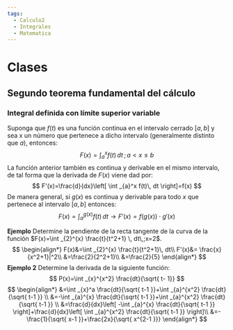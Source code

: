 ```yaml
---
tags:
  - Calculo2
  - Integrales
  - Matematica
---
```

# Clases

## Segundo teorema fundamental del cálculo

### Integral definida con límite superior variable

Suponga que $f(t)$ es una función continua en el intervalo cerrado $[a,b]$ y sea x un número que pertenece a dicho intervalo (generalmente distinto que $a$), entonces:
$$
F(x)=\int _{a}^{x}f(t) \, dt\, ;\, a<x\leq b
$$
La función anterior también es continua y derivable en el mismo intervalo, de tal forma que la derivada de $F(x)$ viene dad por:
$$
F'(x)=\frac{d}{dx}\left[ \int _{a}^x f(t)\, dt \right]=f(x)
$$
De manera general, si $g(x)$ es continua y derivable para todo $x$ que pertenece al intervalo $[a,b]$ entonces:
$$
F(x)=\int _{a}^{g(x)} f(t)\, dt \rightarrow F'(x)=f(g(x))\cdot g'(x)
$$

**Ejemplo**
Determine la pendiente de la recta tangente de la curva de la función $F(x)=\int _{2}^{x} \frac{t}{t^2+1} \, dt\,;x=2$.
$$
\begin{align*}
F(x)&=\int _{2}^{x} \frac{t}{t^2+1}\, dt\\
F'(x)&= \frac{x}{x^2+1}|^2\\
&=\frac{2}{2^2+1}\\
&=\frac{2}{5}
\end{align*}
$$
**Ejemplo 2**
Determine la derivada de la siguiente función:
$$
P(x)=\int _{x}^{x^2} \frac{dt}{\sqrt{ t- 1}} 
$$
$$
\begin{align*}
&=\int _{x}^a \frac{dt}{\sqrt{ t-1 }}+\int _{a}^{x^2} \frac{dt}{\sqrt{ t-1 }}  \\
&=-\int _{a}^{x} \frac{dt}{\sqrt{ t-1 }}+\int _{a}^{x^2} \frac{dt}{\sqrt{ t-1 }} \\
&=\frac{d}{dx}\left[ -\int _{a}^{x} \frac{dt}{\sqrt{ t-1 }} \right]+\frac{d}{dx}\left[ \int _{a}^{x^2} \frac{dt}{\sqrt{ t-1 }} \right]\\
&=-\frac{1}{\sqrt{ x-1 }}+\frac{2x}{\sqrt{ x^{2-1 }}}
\end{align*}
$$
